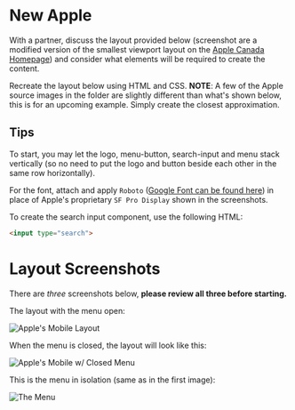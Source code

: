 # New Apple

With a partner, discuss the layout provided below (screenshot are a modified version of the smallest viewport layout on the [Apple Canada Homepage](https://www.apple.com/ca/)) and consider what elements will be required to create the content.

Recreate the layout below using HTML and CSS. **NOTE**: A few of the Apple source images in the folder are slightly different than what's shown below, this is for an upcoming example. Simply create the closest approximation.

## Tips

To start, you may let the logo, menu-button, search-input and menu stack vertically (so no need to put the logo and button beside each other in the same row horizontally).

For the font, attach and apply `Roboto` ([Google Font can be found here](https://fonts.google.com/specimen/Roboto)) in place of Apple's proprietary `SF Pro Display` shown in the screenshots.

To create the search input component, use the following HTML:
```html
<input type="search">
```

# Layout Screenshots

There are _three_ screenshots below, **please review all three before starting.**

The layout with the menu open:

![Apple's Mobile Layout](img/sample-layout-open-menu.png?raw=true "Apple's Mobile Layout")

When the menu is closed, the layout will look like this:

![Apple's Mobile w/ Closed Menu](img/sample-layout.png?raw=true "Apple's Mobile w/ Closed Menu")

This is the menu in isolation (same as in the first image):

![The Menu](img/sample-layout-menu.png?raw=true "The Menu")